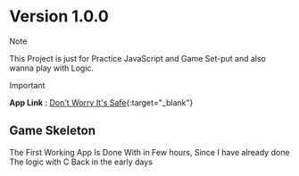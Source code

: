 # Version 1.0.0

>[!Note]
>This Project is just for Practice JavaScript and Game Set-put and also wanna play with Logic.

>[!IMPORTANT]
>**App Link** : [Don't Worry It's Safe](https://beautiful-lollipop-2f84ff.netlify.app/){:target="_blank"}

## Game Skeleton 
The First Working App Is Done With in Few hours, Since I have already done The logic with C Back in the early days
